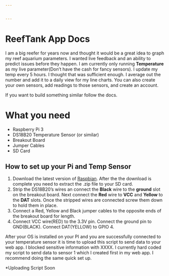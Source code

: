 ```yaml
---


---
```


<h1 id="reeftank-app-docs">ReefTank App Docs</h1>
<p>I am a big reefer for years now and thought it would be a great idea to graph my reef aquarium parameters. I wanted live feedback and an ability to predict issues before they happen. I am currently only running <strong>Temperature</strong>  as my live parameter(Don’t have the cash for fancy sensors). I update my temp every 5 hours. I thought that was sufficient enough. I average out the number and add it to a daily view for my line charts. You can also create your own sensors, add readings to those sensors, and create an account.</p>
<p>If you want to build something similar follow the docs.</p>
<h1 id="what-you-need">What you need</h1>
<ul>
<li>Raspberry Pi 3</li>
<li>DS18B20 Temperature Sensor (or similar)</li>
<li>Breakout Board</li>
<li>Jumper Cables</li>
<li>SD Card</li>
</ul>
<h2 id="how-to-set-up-your-pi-and-temp-sensor">How to set up your Pi and Temp Sensor</h2>
<ol>
<li>Download the latest version of <a href="https://www.raspberrypi.org/downloads/raspbian/">Raspbian</a>. After the the download is complete you need to extract the .zip file to your SD card.</li>
<li>Strip the DS18B20’s wires an connect the <strong>Black</strong> wire to the <strong>ground</strong> slot on the breakout board. Next connect the <strong>Red</strong> wire to  <strong>VCC</strong> and <strong>Yellow</strong> to the <strong>DAT</strong> slots. Once the stripped wires are connected screw them down to hold them in place.</li>
<li>Connect a Red, Yellow and Black jumper cables to the opposite ends of the breakout board for length.</li>
<li>Connect VCC wire(RED) to the 3.3V pin. Connect the ground pin to GND(BLACK). Connect DAT(YELLOW) to GPIO 4.</li>
</ol>
<p>After your OS is installed on your PI and you are successfully connected to your temperature sensor it is time to upload this script to send data to your web app. I blocked sensitive information with XXXX. I currently hard coded my script to send data to sensor 1 which I created first in my web app. I recommend doing the same quick set up.</p>
<p>*Uploading Script Soon</p>
